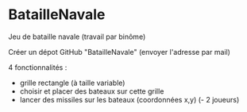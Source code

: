 # BatailleNavale

Jeu de bataille navale
(travail par binôme)

Créer un dépot GitHub "BatailleNavale" (envoyer l'adresse par mail) 

4 fonctionnalités : 
- grille rectangle (à taille variable)
- choisir et placer des bateaux sur cette grille
- lancer des missiles sur les bateaux (coordonnées x,y)
(- 2 joueurs)
